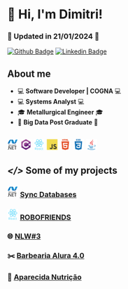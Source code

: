 # 👋 Hi, I'm Dimitri!

### 📆 Updated in 21/01/2024 📆

[![Github Badge](https://img.shields.io/badge/-Github-000?style=for-the-badge&logo=Github&logoColor=white&link=https://github.com/DimitriMll)](https://github.com/DimitriMll)
[![Linkedin Badge](https://img.shields.io/badge/-LinkedIn-blue?style=for-the-badge&logo=Linkedin&logoColor=white&link=https://www.linkedin.com/in/dimitrimll/)](https://www.linkedin.com/in/dimitrimll/)

## About me
- 💻 **Software Developer | COGNA** 💻
- 💻 **Systems Analyst** 💻
- 🎓 **Metallurgical Engineer** 🎓 
- 📁 **Big Data Post Graduate** 📁

##  [<img src="https://github.com/devicons/devicon/blob/master/icons/dot-net/dot-net-original-wordmark.svg" alt="dotnet" width="25" height="25"/>](https://dotnet.microsoft.com/)  [<img src="https://github.com/devicons/devicon/blob/master/icons/csharp/csharp-original.svg" alt="csharp" width="25" height="25"/>](https://docs.microsoft.com/pt-br/dotnet/csharp/)  [<img src="https://github.com/devicons/devicon/blob/master/icons/react/react-original-wordmark.svg" alt="react" width="25" height="25"/>](https://reactjs.org/)  [<img src="https://raw.githubusercontent.com/devicons/devicon/master/icons/javascript/javascript-original.svg" alt="javascript" width="25" height="25"/>](https://developer.mozilla.org/)  [<img src="https://raw.githubusercontent.com/devicons/devicon/master/icons/html5/html5-plain-wordmark.svg" alt="html5"  width="25" height="25"/>](https://developer.mozilla.org/docs/Web/HTML)  [<img src="https://raw.githubusercontent.com/devicons/devicon/master/icons/css3/css3-plain-wordmark.svg" alt="css3"  width="25" height="25"/>](https://developer.mozilla.org/docs/Web/CSS)  [<img src="https://raw.githubusercontent.com/devicons/devicon/master/icons/java/java-original.svg" alt="java" width="25" height="25"/>](https://www.java.com/)  


## ***</>*** Some of my projects

### [<img src="https://github.com/devicons/devicon/blob/master/icons/dot-net/dot-net-original-wordmark.svg" alt="dotnet" width="25" height="25"/>](https://dotnet.microsoft.com/) [Sync Databases](https://github.com/DimitriMll/Project1)

### [<img src="https://github.com/devicons/devicon/blob/master/icons/react/react-original-wordmark.svg" alt="react" width="25" height="25"/>](https://reactjs.org/) [ROBOFRIENDS](https://github.com/DimitriMll/robofriends)

### 🌐 [NLW#3](https://github.com/DimitriMll/nlw03)

### ✂️ [Barbearia Alura 4.0](https://github.com/DimitriMll/barbearia-alura-4)

### 🍴 [Aparecida Nutrição](https://github.com/DimitriMll/aparecida-nutricao-js)
